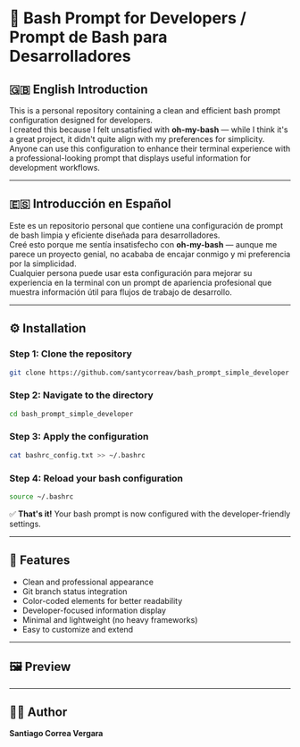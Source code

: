 # 🧠 Bash Prompt for Developers / Prompt de Bash para Desarrolladores

## 🇬🇧 English Introduction

This is a personal repository containing a clean and efficient bash prompt configuration designed for developers.  
I created this because I felt unsatisfied with **oh-my-bash** — while I think it's a great project, it didn't quite align with my preferences for simplicity.  
Anyone can use this configuration to enhance their terminal experience with a professional-looking prompt that displays useful information for development workflows.

---

## 🇪🇸 Introducción en Español

Este es un repositorio personal que contiene una configuración de prompt de bash limpia y eficiente diseñada para desarrolladores.  
Creé esto porque me sentía insatisfecho con **oh-my-bash** — aunque me parece un proyecto genial, no acababa de encajar conmigo y mi preferencia por la simplicidad.  
Cualquier persona puede usar esta configuración para mejorar su experiencia en la terminal con un prompt de apariencia profesional que muestra información útil para flujos de trabajo de desarrollo.

---

## ⚙️ Installation

### Step 1: Clone the repository
```bash
git clone https://github.com/santycorreav/bash_prompt_simple_developer
```

### Step 2: Navigate to the directory
```bash
cd bash_prompt_simple_developer
```

### Step 3: Apply the configuration
```bash
cat bashrc_config.txt >> ~/.bashrc
```

### Step 4: Reload your bash configuration
```bash
source ~/.bashrc
```

✅ **That's it!** Your bash prompt is now configured with the developer-friendly settings.

---

## 🌟 Features

- Clean and professional appearance  
- Git branch status integration  
- Color-coded elements for better readability  
- Developer-focused information display  
- Minimal and lightweight (no heavy frameworks)  
- Easy to customize and extend  

---

## 🖼️ Preview


---

## 👨‍💻 Author

**Santiago Correa Vergara**

